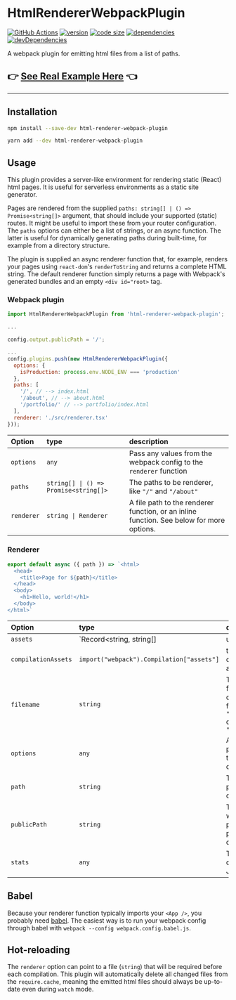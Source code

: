# HtmlRendererWebpackPlugin

[![GitHub Actions](https://github.com/iiroj/html-renderer-webpack-plugin/workflows/Tags/badge.svg)](https://github.com/iiroj/html-renderer-webpack-plugin/actions)
[![version](https://img.shields.io/npm/v/html-renderer-webpack-plugin.svg)](https://www.npmjs.com/package/html-renderer-webpack-plugin)
[![code size](https://img.shields.io/github/languages/code-size/iiroj/html-renderer-webpack-plugin.svg)](https://github.com/iiroj/html-renderer-webpack-plugin)
[![dependencies](https://img.shields.io/david/iiroj/html-renderer-webpack-plugin.svg)](https://github.com/iiroj/html-renderer-webpack-plugin/blob/master/package.json)
[![devDependencies](https://img.shields.io/david/dev/iiroj/html-renderer-webpack-plugin.svg)](https://github.com/iiroj/html-renderer-webpack-plugin/blob/master/package.json)

A webpack plugin for emitting html files from a list of paths.

## 👉 [See Real Example Here](https://github.com/iiroj/iiro.fi/blob/master/src/server.tsx) 👈

----

## Installation

```bash
npm install --save-dev html-renderer-webpack-plugin
```

```bash
yarn add --dev html-renderer-webpack-plugin
```


## Usage

This plugin provides a server-like environment for rendering static (React) html pages. It is useful for serverless environments as a static site generator.

Pages are rendered from the supplied `paths: string[] | () => Promise<string[]>` argument, that should include your supported (static) routes. It might be useful to import these from your router configuration. The `paths` options can either be a list of strings, or an async function. The latter is useful for dynamically generating paths during built-time, for example from a directory structure.

The plugin is supplied an async renderer function that, for example, renders your pages using `react-dom`'s `renderToString` and returns a complete HTML string. The default renderer function simply returns a page with Webpack's generated bundles and an empty `<div id="root>` tag.


### Webpack plugin

```javascript
import HtmlRendererWebpackPlugin from 'html-renderer-webpack-plugin';

...

config.output.publicPath = '/';

...
config.plugins.push(new HtmlRendererWebpackPlugin({
  options: {
    isProduction: process.env.NODE_ENV === 'production'
  },
  paths: [
    '/', // --> index.html
    '/about', // --> about.html
    '/portfolio/' // --> portfolio/index.html
  ],
  renderer: './src/renderer.tsx'
}));
```

| Option | type | description |
| :----- | :--- | :---------- |
| `options` | `any` | Pass any values from the webpack config to the  `renderer` function |
| `paths` | `string[] \| () => Promise<string[]>`| The paths to be renderer, like `"/"` and `"/about"` |
| `renderer` | `string \| Renderer` | A file path to the renderer function, or an inline function. See below for more options. |


### Renderer

```javascript
export default async ({ path }) => `<html>
  <head>
    <title>Page for ${path}</title>
  </head>
  <body>
    <h1>Hello, world!</h1>
  </body>
</html>`

```

| Option | type | description |
| :----- | :--- | :---------- |
| `assets` | `Record<string, string[] | undefined>` | List of emitted asset filenames grouped by extensions |
| `compilationAssets` | `import("webpack").Compilation["assets"]` | the current compilation's assets |
| `filename` | `string` | The filename for the current html file, like `"index.html"` or `"about.html"`
| `options` | `any` | Any value passed from the webpack config |
| `path` | `string`| The current path, like `"/"` or `"/about"` |
| `publicPath` | `string` | The webpack public path prefix, like `""` or `"/public"` |
| `stats` | `any` | The current compilation's JSON stats |


## Babel

Because your renderer function typically imports your `<App />`, you probably need [babel](https://babeljs.io/). The easiest way is to run your webpack config through babel with `webpack --config webpack.config.babel.js`.


## Hot-reloading

The `renderer` option can point to a file (`string`) that will be required before each compilation. This plugin will automatically delete all changed files from the `require.cache`, meaning the emitted html files should always be up-to-date even during `watch` mode.
